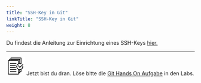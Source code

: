 ```yaml
---
title: "SSH-Key in Git"
linkTitle: "SSH-Key in Git"
weight: 8
---
```


Du findest die Anleitung zur Einrichtung eines SSH-Keys [hier.](../../tools/personal_bitbucket_repo/)

---

![task1](/images/task.png) Jetzt bist du dran. Löse bitte die [Git Hands On Aufgabe](../../../../labs/git/01_basics) in den Labs.
